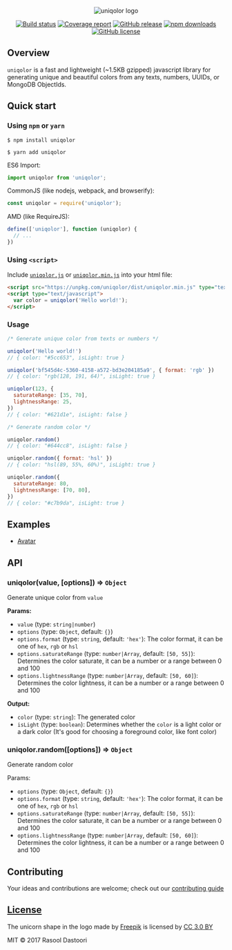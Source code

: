 <p align="center">
  <img src="https://user-images.githubusercontent.com/2003143/29374843-1fa78a3e-82c8-11e7-80a3-0786f899749d.png" alt="uniqolor logo" />
</p>

<p align="center">
  <a href="https://travis-ci.org/dastoori/uniqolor"><img src="https://api.travis-ci.org/dastoori/uniqolor.svg?branch=master" alt="Build status" /></a>
  <a href="https://codecov.io/gh/dastoori/uniqolor"><img src="https://img.shields.io/codecov/c/github/dastoori/uniqolor.svg" alt="Coverage report" /></a>
  <a href="https://github.com/dastoori/uniqolor/releases"><img src="https://img.shields.io/github/release/dastoori/uniqolor.svg" alt="GitHub release" /></a>
  <a href="https://www.npmjs.com/package/uniqolor"><img src="https://img.shields.io/npm/dm/uniqolor.svg" alt="npm downloads" /></a>
  <a href="https://raw.githubusercontent.com/dastoori/uniqolor/master/LICENSE.md"><img src="https://img.shields.io/badge/license-MIT-blue.svg" alt="GitHub license" /></a></p>
</p>

## Overview

`uniqolor` is a fast and lightweight (~1.5KB gzipped) javascript library for generating unique and beautiful colors from any texts, numbers, UUIDs, or MongoDB ObjectIds.

## Quick start

### Using `npm` or `yarn`

```shell
$ npm install uniqolor

$ yarn add uniqolor
```

ES6 Import:

```javascript
import uniqolor from 'uniqolor';
```

CommonJS (like nodejs, webpack, and browserify):

```javascript
const uniqolor = require('uniqolor');
```

AMD (like RequireJS):

```javascript
define(['uniqolor'], function (uniqolor) {
  // ...
})
```

### Using `<script>`

Include [`uniqolor.js`](https://unpkg.com/uniqolor/dist/uniqolor.js) or [`uniqolor.min.js`](https://unpkg.com/uniqolor/dist/uniqolor.min.js) into your html file:

```html
<script src="https://unpkg.com/uniqolor/dist/uniqolor.min.js" type="text/javascript"></script>
<script type="text/javascript">
  var color = uniqolor('Hello world!');
</script>
```

### Usage

```javascript
/* Generate unique color from texts or numbers */

uniqolor('Hello world!')
// { color: "#5cc653", isLight: true }

uniqolor('bf545d4c-5360-4158-a572-bd3e204185a9', { format: 'rgb' })
// { color: "rgb(128, 191, 64)", isLight: true }

uniqolor(123, {
  saturateRange: [35, 70],
  lightnessRange: 25,
})
// { color: "#621d1e", isLight: false }

/* Generate random color */

uniqolor.random()
// { color: "#644cc8", isLight: false }

uniqolor.random({ format: 'hsl' })
// { color: "hsl(89, 55%, 60%)", isLight: true }

uniqolor.random({
  saturateRange: 80,
  lightnessRange: [70, 80],
})
// { color: "#c7b9da", isLight: true }
```

## Examples

- [Avatar](https://rawgit.com/dastoori/uniqolor/master/examples/avatar/index.html)

## API

### uniqolor(value, [options]) ⇒ `Object`

Generate unique color from `value`

**Params:**

- `value` (type: `string|number`)
- `options` (type: `Object`, default: `{}`)
- `options.format` (type: `string`, default: `'hex'`): The color format, it can be one of `hex`, `rgb` or `hsl`
- `options.saturateRange` (type: `number|Array`, default: `[50, 55]`): Determines the color saturate, it can be a number or a range between 0 and 100
- `options.lightnessRange` (type: `number|Array`, default: `[50, 60]`): Determines the color lightness, it can be a number or a range between 0 and 100

**Output:**

- `color` (type: `string`): The generated color
- `isLight` (type: `boolean`): Determines whether the `color` is a light color or a dark color (It's good for choosing a foreground color, like font color)

### uniqolor.random([options]) ⇒ `Object`

Generate random color

Params:

- `options` (type: `Object`, default: `{}`)
- `options.format` (type: `string`, default: `'hex'`): The color format, it can be one of `hex`, `rgb` or `hsl`
- `options.saturateRange` (type: `number|Array`, default: `[50, 55]`): Determines the color saturate, it can be a number or a range between 0 and 100
- `options.lightnessRange` (type: `number|Array`, default: `[50, 60]`): Determines the color lightness, it can be a number or a range between 0 and 100

## Contributing

Your ideas and contributions are welcome; check out our [contributing guide](https://github.com/dastoori/uniqolor/blob/master/CONTRIBUTING.md)

## [License](https://github.com/dastoori/uniqolor/blob/master/LICENSE.md)

The unicorn shape in the logo made by [Freepik](https://www.freepik.com) is licensed by [CC 3.0 BY](http://creativecommons.org/licenses/by/3.0/)

MIT © 2017 Rasool Dastoori
